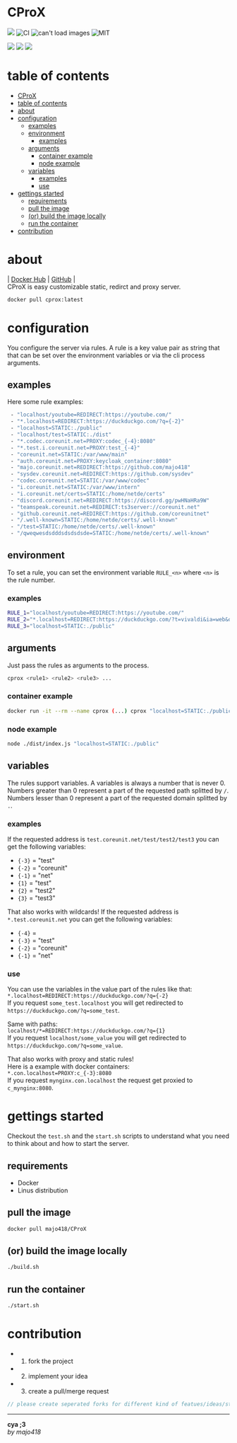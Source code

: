# CProX
[![](https://img.shields.io/docker/image-size/majo418/CProX)](https://hub.docker.com/r/majo418/CProX)
![CI](https://github.com/majo418/CProX/workflows/Image/badge.svg)
![can't load images](https://img.shields.io/badge/dynamic/json?style=plastic&color=orange&label=UnixTime&query=unixtime&suffix=sec&url=http%3A%2F%2Fworldtimeapi.org%2Fapi%2Ftimezone%2FEtc%2FUTC)
![MIT](https://img.shields.io/badge/license-MIT-blue.svg)

![](https://img.shields.io/badge/dynamic/json?color=darkred&label=open%20issues&query=open_issues&suffix=x&url=https%3A%2F%2Fapi.github.com%2Frepos%2Fmajo418%2FCProX)
![](https://img.shields.io/badge/dynamic/json?color=navy&label=forks&query=forks&suffix=x&url=https%3A%2F%2Fapi.github.com%2Frepos%2Fmajo418%2FCProX)
![](https://img.shields.io/badge/dynamic/json?color=green&label=subscribers&query=subscribers_count&suffix=x&url=https%3A%2F%2Fapi.github.com%2Frepos%2Fmajo418%2FCProX)

# table of contents
- [CProX](#cprox)
- [table of contents](#table-of-contents)
- [about](#about)
- [configuration](#configuration)
  - [examples](#examples)
  - [environment](#environment)
    - [examples](#examples-1)
  - [arguments](#arguments)
    - [container example](#container-example)
    - [node example](#node-example)
  - [variables](#variables)
    - [examples](#examples-2)
    - [use](#use)
- [gettings started](#gettings-started)
  - [requirements](#requirements)
  - [pull the image](#pull-the-image)
  - [(or) build the image locally](#or-build-the-image-locally)
  - [run the container](#run-the-container)
- [contribution](#contribution)

# about
|
[Docker Hub](https://hub.docker.com/r/majo418/CProX)
|
[GitHub](https://github.com/majo418/CProX)
|  
CProX is easy customizable static, redirct and proxy server.
```sh
docker pull cprox:latest
```

# configuration
You configure the server via rules.
A rule is a key value pair as string that that can be set over the environment variables or via the cli process arguments.

## examples
Here some rule examples:
```sh
 - "localhost/youtube=REDIRECT:https://youtube.com/"
 - "*.localhost=REDIRECT:https://duckduckgo.com/?q={-2}"
 - "localhost=STATIC:./public"
 - "localhost/test=STATIC:./dist"
 - "*.codec.coreunit.net=PROXY:codec_{-4}:8080"
 - "*.test.i.coreunit.net=PROXY:test_{-4}"
 - "coreunit.net=STATIC:/var/www/main"
 - "auth.coreunit.net=PROXY:keycloak_container:8080"
 - "majo.coreunit.net=REDIRECT:https://github.com/majo418"
 - "sysdev.coreunit.net=REDIRECT:https://github.com/sysdev"
 - "codec.coreunit.net=STATIC:/var/www/codec"
 - "i.coreunit.net=STATIC:/var/www/intern"
 - "i.coreunit.net/certs=STATIC:/home/netde/certs"
 - "discord.coreunit.net=REDIRECT:https://discord.gg/pwHNaHRa9W"
 - "teamspeak.coreunit.net=REDIRECT:ts3server://coreunit.net"
 - "github.coreunit.net=REDIRECT:https://github.com/coreunitnet"
 - "/.well-known=STATIC:/home/netde/certs/.well-known"
 - "/test=STATIC:/home/netde/certs/.well-known"
 - "/qweqwesdsdddsdsdsdsde=STATIC:/home/netde/certs/.well-known"
```

## environment
To set a rule, you can set the environment variable `RULE_<n>` where `<n>` is the rule number.

### examples
```sh
RULE_1="localhost/youtube=REDIRECT:https://youtube.com/"
RULE_2="*.localhost=REDIRECT:https://duckduckgo.com/?t=vivaldi&ia=web&q={-2}"
RULE_3="localhost=STATIC:./public"
```

## arguments
Just pass the rules as arguments to the process.
```sh
cprox <rule1> <rule2> <rule3> ...
```

### container example
```sh
docker run -it --rm --name cprox (...) cprox "localhost=STATIC:./public"
```

### node example
```sh
node ./dist/index.js "localhost=STATIC:./public"
```

## variables
The rules support variables.
A variables is always a number that is never 0.
Numbers greater than 0 represent a part of the requested path splitted by `/`.
Numbers lesser than 0 represent a part of the requested domain splitted by `.`.

### examples
If the requested address is `test.coreunit.net/test/test2/test3` you can get the following variables:
 - `{-3}` = "test"
 - `{-2}` = "coreunit"
 - `{-1}` = "net"
 - `{1}` = "test"
 - `{2}` = "test2"
 - `{3}` = "test3"

That also works with wildcards!
If the requested address is `*.test.coreunit.net` you can get the following variables:
 - `{-4}` = <the wildcard value>
 - `{-3}` = "test"
 - `{-2}` = "coreunit"
 - `{-1}` = "net"

### use
You can use the variables in the value part of the rules like that:  
`*.localhost=REDIRECT:https://duckduckgo.com/?q={-2}`  
If you request `some_test.localhost` you will get redirected to `https://duckduckgo.com/?q=some_test`.

Same with paths:  
`localhost/*=REDIRECT:https://duckduckgo.com/?q={1}`  
If you request `localhost/some_value` you will get redirected to `https://duckduckgo.com/?q=some_value`.

That also works with proxy and static rules!  
Here is a example with docker containers:  
`*.con.localhost=PROXY:c_{-3}:8080`  
If you request `mynginx.con.localhost` the request get proxied to `c_mynginx:8080`.

# gettings started
Checkout the `test.sh` and the `start.sh` scripts to understand what you need to think about and how to start the server.

## requirements
 - Docker
 - Linus distribution

## pull the image
```sh
docker pull majo418/CProX
```
## (or) build the image locally
```sh
./build.sh
```

## run the container
```sh
./start.sh
```

# contribution
 - 1. fork the project
 - 2. implement your idea
 - 3. create a pull/merge request
```ts
// please create seperated forks for different kind of featues/ideas/structure changes/implementations
```

---
**cya ;3**  
*by majo418*




